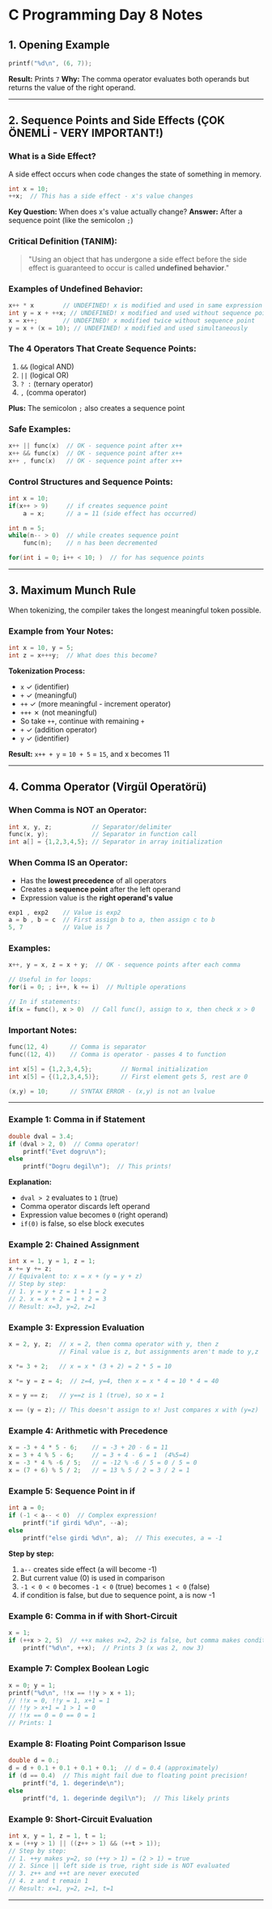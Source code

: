 # C Programming Day 8 Notes

## 1. Opening Example
```c
printf("%d\n", (6, 7));
```
**Result:** Prints `7`
**Why:** The comma operator evaluates both operands but returns the value of the right operand.

---

## 2. Sequence Points and Side Effects (ÇOK ÖNEMLİ - VERY IMPORTANT!)

### What is a Side Effect?
A side effect occurs when code changes the state of something in memory.

```c
int x = 10;
++x;  // This has a side effect - x's value changes
```

**Key Question:** When does x's value actually change?
**Answer:** After a sequence point (like the semicolon `;`)

### Critical Definition (TANIM):
> "Using an object that has undergone a side effect before the side effect is guaranteed to occur is called **undefined behavior**."

### Examples of Undefined Behavior:
```c
x++ * x        // UNDEFINED! x is modified and used in same expression
int y = x + ++x; // UNDEFINED! x modified and used without sequence point
x = x++;       // UNDEFINED! x modified twice without sequence point
y = x + (x = 10); // UNDEFINED! x modified and used simultaneously
```

### The 4 Operators That Create Sequence Points:
1. `&&` (logical AND)
2. `||` (logical OR) 
3. `? :` (ternary operator)
4. `,` (comma operator)

**Plus:** The semicolon `;` also creates a sequence point


### Safe Examples:
```c
x++ || func(x)  // OK - sequence point after x++
x++ && func(x)  // OK - sequence point after x++
x++ , func(x)   // OK - sequence point after x++
```

### Control Structures and Sequence Points:
```c
int x = 10;
if(x++ > 9)     // if creates sequence point
    a = x;      // a = 11 (side effect has occurred)

int n = 5;
while(n-- > 0)  // while creates sequence point
    func(n);    // n has been decremented

for(int i = 0; i++ < 10; )  // for has sequence points
```

---

## 3. Maximum Munch Rule

When tokenizing, the compiler takes the longest meaningful token possible.

### Example from Your Notes:
```c
int x = 10, y = 5;
int z = x+++y;  // What does this become?
```

**Tokenization Process:**
- `x` ✓ (identifier)
- `+` ✓ (meaningful)
- `++` ✓ (more meaningful - increment operator)
- `+++` ✗ (not meaningful)
- So take `++`, continue with remaining `+`
- `+` ✓ (addition operator)
- `y` ✓ (identifier)

**Result:** `x++ + y` = `10 + 5` = `15`, and x becomes 11

---

## 4. Comma Operator (Virgül Operatörü)

### When Comma is NOT an Operator:
```c
int x, y, z;           // Separator/delimiter
func(x, y);            // Separator in function call
int a[] = {1,2,3,4,5}; // Separator in array initialization
```

### When Comma IS an Operator:
- Has the **lowest precedence** of all operators
- Creates a **sequence point** after the left operand
- Expression value is the **right operand's value**

```c
exp1 , exp2    // Value is exp2
a = b , b = c  // First assign b to a, then assign c to b
5, 7           // Value is 7
```

### Examples:
```c
x++, y = x, z = x + y;  // OK - sequence points after each comma

// Useful in for loops:
for(i = 0; ; i++, k += i)  // Multiple operations

// In if statements:
if(x = func(), x > 0)  // Call func(), assign to x, then check x > 0
```

### Important Notes:
```c
func(12, 4)      // Comma is separator
func((12, 4))    // Comma is operator - passes 4 to function

int x[5] = {1,2,3,4,5};        // Normal initialization
int x[5] = {(1,2,3,4,5)};      // First element gets 5, rest are 0

(x,y) = 10;      // SYNTAX ERROR - (x,y) is not an lvalue
```

---

### Example 1: Comma in if Statement
```c
double dval = 3.4;
if (dval > 2, 0)  // Comma operator!
    printf("Evet dogru\n");
else
    printf("Dogru degil\n");  // This prints!
```
**Explanation:** 
- `dval > 2` evaluates to `1` (true)
- Comma operator discards left operand
- Expression value becomes `0` (right operand)
- `if(0)` is false, so else block executes

### Example 2: Chained Assignment
```c
int x = 1, y = 1, z = 1;
x += y += z;
// Equivalent to: x = x + (y = y + z)
// Step by step:
// 1. y = y + z = 1 + 1 = 2
// 2. x = x + 2 = 1 + 2 = 3
// Result: x=3, y=2, z=1
```

### Example 3: Expression Evaluation
```c
x = 2, y, z;  // x = 2, then comma operator with y, then z
              // Final value is z, but assignments aren't made to y,z

x *= 3 + 2;   // x = x * (3 + 2) = 2 * 5 = 10

x *= y = z = 4;  // z=4, y=4, then x = x * 4 = 10 * 4 = 40

x = y == z;   // y==z is 1 (true), so x = 1

x == (y = z); // This doesn't assign to x! Just compares x with (y=z)
```

### Example 4: Arithmetic with Precedence
```c
x = -3 + 4 * 5 - 6;    // = -3 + 20 - 6 = 11
x = 3 + 4 % 5 - 6;     // = 3 + 4 - 6 = 1  (4%5=4)
x = -3 * 4 % -6 / 5;   // = -12 % -6 / 5 = 0 / 5 = 0
x = (7 + 6) % 5 / 2;   // = 13 % 5 / 2 = 3 / 2 = 1
```

### Example 5: Sequence Point in if
```c
int a = 0;
if (-1 < a-- < 0)  // Complex expression!
    printf("if girdi %d\n", --a);
else
    printf("else girdi %d\n", a);  // This executes, a = -1
```
**Step by step:**
1. `a--` creates side effect (a will become -1)
2. But current value (0) is used in comparison
3. `-1 < 0 < 0` becomes `-1 < 0` (true) becomes `1 < 0` (false)
4. if condition is false, but due to sequence point, a is now -1

### Example 6: Comma in if with Short-Circuit
```c
x = 1;
if (++x > 2, 5)  // ++x makes x=2, 2>2 is false, but comma makes condition 5 (true)
    printf("%d\n", ++x);  // Prints 3 (x was 2, now 3)
```

### Example 7: Complex Boolean Logic
```c
x = 0; y = 1;
printf("%d\n", !!x == !!y > x + 1);
// !!x = 0, !!y = 1, x+1 = 1
// !!y > x+1 = 1 > 1 = 0
// !!x == 0 = 0 == 0 = 1
// Prints: 1
```

### Example 8: Floating Point Comparison Issue
```c
double d = 0.;
d = d + 0.1 + 0.1 + 0.1 + 0.1;  // d = 0.4 (approximately)
if (d == 0.4)  // This might fail due to floating point precision!
    printf("d, 1. degerinde\n");
else
    printf("d, 1. degerinde degil\n");  // This likely prints
```

### Example 9: Short-Circuit Evaluation
```c
int x, y = 1, z = 1, t = 1;
x = (++y > 1) || ((z++ > 1) && (++t > 1));
// Step by step:
// 1. ++y makes y=2, so (++y > 1) = (2 > 1) = true
// 2. Since || left side is true, right side is NOT evaluated
// 3. z++ and ++t are never executed
// 4. z and t remain 1
// Result: x=1, y=2, z=1, t=1
```

---